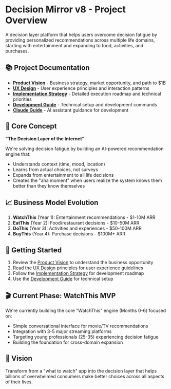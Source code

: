 # Decision Mirror v8 - Project Overview

A decision layer platform that helps users overcome decision fatigue by providing personalized recommendations across multiple life domains, starting with entertainment and expanding to food, activities, and purchases.

## 📚 Project Documentation

- **[Product Vision](./PRODUCT.md)** - Business strategy, market opportunity, and path to $1B
- **[UX Design](./UX-DESIGN.md)** - User experience principles and interaction patterns
- **[Implementation Strategy](./IMPLEMENTATION.md)** - Detailed execution roadmap and technical priorities
- **[Development Guide](./README.md)** - Technical setup and development commands
- **[Claude Guide](./CLAUDE.md)** - AI assistant guidance for development

## 🎯 Core Concept

**"The Decision Layer of the Internet"**

We're solving decision fatigue by building an AI-powered recommendation engine that:

- Understands context (time, mood, location)
- Learns from actual choices, not surveys
- Expands from entertainment to all life decisions
- Creates the "aha moment" when users realize the system knows them better than they know themselves

## 📈 Business Model Evolution

1. **WatchThis** (Year 1): Entertainment recommendations - $1-10M ARR
2. **EatThis** (Year 2): Food/restaurant decisions - $10-50M ARR
3. **DoThis** (Year 3): Activities and experiences - $50-100M ARR
4. **BuyThis** (Year 4): Purchase decisions - $100M+ ARR

## 🚀 Getting Started

1. Review the [Product Vision](./PRODUCT.md) to understand the business opportunity
2. Read the [UX Design](./UX-DESIGN.md) principles for user experience guidelines
3. Follow the [Implementation Strategy](./IMPLEMENTATION.md) for development roadmap
4. Use the [Development Guide](./README.md) for technical setup

## 🎬 Current Phase: WatchThis MVP

We're currently building the core "WatchThis" engine (Months 0-6) focused on:

- Simple conversational interface for movie/TV recommendations
- Integration with 3-5 major streaming platforms
- Targeting young professionals (25-35) experiencing decision fatigue
- Building the foundation for cross-domain expansion

## 🔮 Vision

Transform from a "what to watch" app into the decision layer that helps billions of overwhelmed consumers make better choices across all aspects of their lives.
